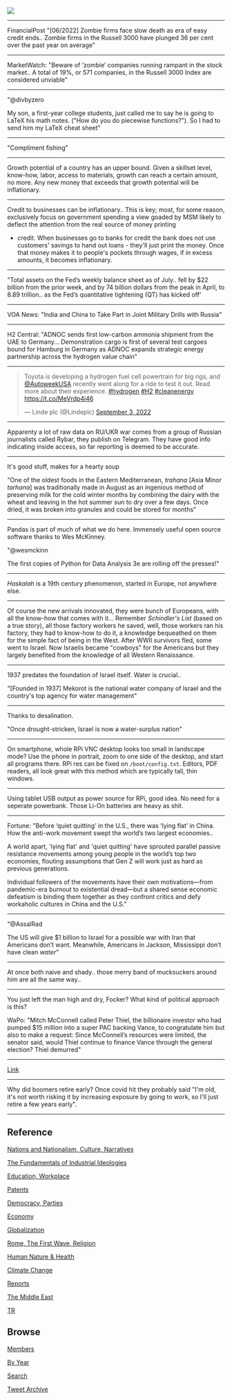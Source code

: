 <img src="https://drive.google.com/uc?export=view&id=1B2wf9R7AMH1d7Vw6e2mucLbIQ5NSjir7"/>

---

FinancialPost "[06/2022] Zombie firms face slow death as era of easy
credit ends.. Zombie firms in the Russell 3000 have plunged 36 per
cent over the past year on average"

---

MarketWatch: "Beware of ‘zombie’ companies running rampant in the
stock market.. A total of 19%, or 571 companies, in the Russell 3000
Index are considered unviable"

---

"@divbyzero

My son, a first-year college students, just called me to say he is
going to LaTeX his math notes. ("How do you do piecewise
functions?"). So I had to send him my LaTeX cheat sheet"

---

"Compliment fishing"

---

Growth potential of a country has an upper bound. Given a skillset
level, know-how, labor, access to materials, growth can reach a
certain amount, no more.  Any new money that exceeds that growth
potential will be inflationary. 

---

Credit to businesses can be inflationary.. This is key; most, for some
reason, exclusively focus on government spending a view goaded by MSM
likely to deflect the attention from the real source of money printing
- credit. When businesses go to banks for credit the bank does not use
customers' savings to hand out loans - they'll just print the
money. Once that money makes it to people's pockets through wages, if
in excess amounts, it becomes inflationary.

---

"Total assets on the Fed’s weekly balance sheet as of July.. fell by
$22 billion from the prior week, and by 74 billion dollars from the
peak in April, to 8.89 trillion.. as the Fed’s quantitative tightening
(QT) has kicked off'

---

VOA News: "India and China to Take Part in Joint Military Drills with Russia"

---

H2 Central: "ADNOC sends first low-carbon ammonia shipment from the
UAE to Germany... Demonstration cargo is first of several test cargoes
bound for Hamburg in Germany as ADNOC expands strategic energy
partnership across the hydrogen value chain"

---

<blockquote class="twitter-tweet"><p lang="en" dir="ltr">Toyota is developing a hydrogen fuel cell powertrain for big rigs, and <a href="https://twitter.com/AutoweekUSA?ref_src=twsrc%5Etfw">@AutoweekUSA</a> recently went along for a ride to test it out. Read more about their experience. <a href="https://twitter.com/hashtag/hydrogen?src=hash&amp;ref_src=twsrc%5Etfw">#hydrogen</a> <a href="https://twitter.com/hashtag/H2?src=hash&amp;ref_src=twsrc%5Etfw">#H2</a> <a href="https://twitter.com/hashtag/cleanenergy?src=hash&amp;ref_src=twsrc%5Etfw">#cleanenergy</a> <a href="https://t.co/MeVrdp4i46">https://t.co/MeVrdp4i46</a></p>&mdash; Linde plc (@Lindeplc) <a href="https://twitter.com/Lindeplc/status/1566034023096500225?ref_src=twsrc%5Etfw">September 3, 2022</a></blockquote> <script async src="https://platform.twitter.com/widgets.js" charset="utf-8"></script>

---

Apparenty a lot of raw data on RU/UKR war comes from a group of
Russian journalists called Rybar, they publish on Telegram.  They have
good info indicating inside access, so far reporting is deemed
to be accurate.

---

It's good stuff, makes for a hearty soup

"One of the oldest foods in the Eastern Mediterranean, *trahana*
[Asia Minor *tarhana*] was traditionally made in August as an
ingenious method of preserving milk for the cold winter months by
combining the dairy with the wheat and leaving in the hot summer
sun to dry over a few days. Once dried, it was broken into
granules and could be stored for months"

---

Pandas is part of much of what we do here. Immensely useful open
source software thanks to Wes McKinney. 

"@wesmckinn

The first copies of Python for Data Analysis 3e are rolling off the
presses!"

---

*Haskalah* is a 19th century phenomenon, started in Europe, not
anywhere else. 

---

Of course the new arrivals innovated, they were bunch of Europeans,
with all the know-how that comes with it... Remember *Schindler's
List* (based on a true story), all those factory workers he saved,
well, those workers ran his factory, they had to know-how to do it, a
knowledge bequeathed on them for the simple fact of being in the West.
After WWII survivors fled, some went to Israel. Now Israelis became
"cowboys" for the Americans but they largely benefited from the
knowledge of all Western Renaissance.

---

1937 predates the foundation of Israel itself. Water is crucial..  

"[Founded in 1937] Mekorot is the national water company of Israel and
the country's top agency for water management"

---

Thanks to desalination. 

"Once drought-stricken, Israel is now a water-surplus nation"

---

On smartphone, whole RPi VNC desktop looks too small in landscape
mode? Use the phone in portrait, zoom to one side of the desktop, and
start all programs there. RPi res can be fixed on `/boot/config.txt`.
Editors, PDF readers, all look great with this method which are
typically tall, thin windows.

---

Using tablet USB output as power source for RPi, good idea. No need
for a seperate powerbank. Those Li-On batteries are heavy as shit.

---

Fortune: "Before ‘quiet quitting’ in the U.S., there was ‘lying flat’
in China. How the anti-work movement swept the world’s two largest
economies..

A world apart, 'lying flat' and 'quiet quitting' have sprouted
parallel passive resistance movements among young people in the
world’s top two economies, flouting assumptions that Gen Z will work
just as hard as previous generations.

Individual followers of the movements have their own motivations—from
pandemic-era burnout to existential dread—but a shared sense economic
defeatism is binding them together as they confront critics and defy
workaholic cultures in China and the U.S."

---

"@AssalRad

The US will give $1 billion to Israel for a possible war with Iran
that Americans don’t want. Meanwhile, Americans in Jackson,
Mississippi don’t have clean *water*"

---

At once both naive and shady.. those merry band of mucksuckers around
him are all the same way..

---

You just left the man high and dry, Focker? What kind of political
approach is this?

WaPo: "Mitch McConnell called Peter Thiel, the billionaire investor
who had pumped $15 million into a super PAC backing Vance, to
congratulate him but also to make a request: Since McConnell’s
resources were limited, the senator said, would Thiel continue to
finance Vance through the general election? Thiel demurred"

---

[Link](https://drive.google.com/uc?export=view&id=1AnRZ8_06oaRP-A2PjNLzUNXzzbEy2pLt)

---

Why did boomers retire early? Once covid hit they probably said "I'm
old, it's not worth risking it by increasing exposure by going to
work, so I'll just retire a few years early". 

---

## Reference

[Nations and Nationalism, Culture, Narratives](2013/02/nations-and-nationalism.html)

[The Fundamentals of Industrial Ideologies](2011/04/fundamentals-of-industrial-ideologies.html)

[Education, Workplace](2017/09/education-workplace.html)

[Patents](2018/09/patents.html)

[Democracy, Parties](2016/11/democracy.html)

[Economy](2018/05/economy.html)

[Globalization](2018/09/globalization.html)

[Rome, The First Wave, Religion](2017/12/rome.html)

[Human Nature & Health](2020/07/human-nature.html)

[Climate Change](2018/12/climate.html)

[Reports](2019/05/reports.html)

[The Middle East](2019/07/middleeast.html)

[TR](../tr)

## Browse

[Members](2022/08/members.html)

[By Year](years.html)

[Search](search.html)

[Tweet Archive](tweets/index.html)
